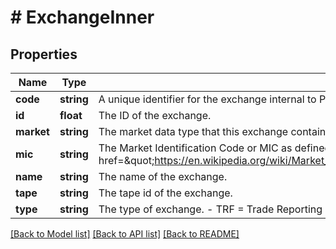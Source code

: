 # # ExchangeInner

## Properties

Name | Type | Description | Notes
------------ | ------------- | ------------- | -------------
**code** | **string** | A unique identifier for the exchange internal to Polygon.io.  This is not an industry code or ISO standard. | [optional]
**id** | **float** | The ID of the exchange. | [optional]
**market** | **string** | The market data type that this exchange contains. | [optional]
**mic** | **string** | The Market Identification Code or MIC as defined in ISO 10383 (&lt;a rel&#x3D;\&quot;nofollow\&quot; target&#x3D;\&quot;_blank\&quot; href&#x3D;\&quot;https://en.wikipedia.org/wiki/Market_Identifier_Code\&quot;&gt;https://en.wikipedia.org/wiki/Market_Identifier_Code&lt;/a&gt;). | [optional]
**name** | **string** | The name of the exchange. | [optional]
**tape** | **string** | The tape id of the exchange. | [optional]
**type** | **string** | The type of exchange. - TRF &#x3D; Trade Reporting Facility - exchange &#x3D; Reporting exchange on the tape | [optional]

[[Back to Model list]](../../README.md#models) [[Back to API list]](../../README.md#endpoints) [[Back to README]](../../README.md)
